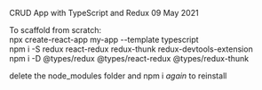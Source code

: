 CRUD App with TypeScript and Redux 09 May 2021

To scaffold from scratch:  
npx create-react-app my-app --template typescript   
npm i -S redux react-redux redux-thunk redux-devtools-extension  
npm i -D @types/redux @types/react-redux @types/redux-thunk  

delete the node_modules folder and npm i *again* to reinstall